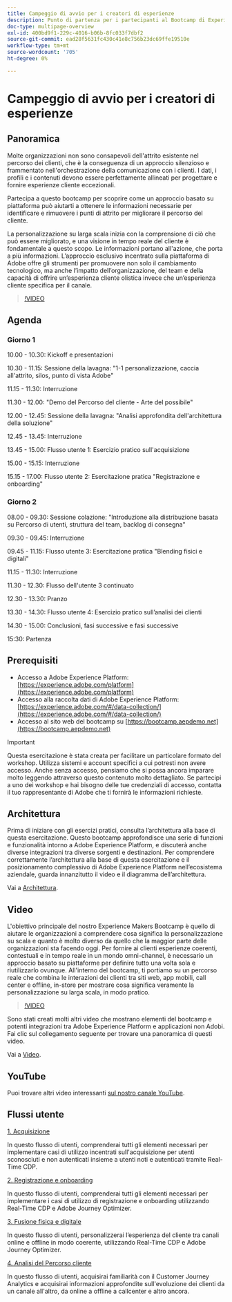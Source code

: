 ```yaml
---
title: Campeggio di avvio per i creatori di esperienze
description: Punto di partenza per i partecipanti al Bootcamp di Experience Makers
doc-type: multipage-overview
exl-id: 400bd9f1-229c-4016-b06b-8fc033f7dbf2
source-git-commit: ead28f5631fc430c41e8c756b23dc69ffe19510e
workflow-type: tm+mt
source-wordcount: '705'
ht-degree: 0%

---
```


# Campeggio di avvio per i creatori di esperienze

## Panoramica

Molte organizzazioni non sono consapevoli dell&#39;attrito esistente nel percorso dei clienti, che è la conseguenza di un approccio silenzioso e frammentato nell&#39;orchestrazione della comunicazione con i clienti. I dati, i profili e i contenuti devono essere perfettamente allineati per progettare e fornire esperienze cliente eccezionali.

Partecipa a questo bootcamp per scoprire come un approccio basato su piattaforma può aiutarti a ottenere le informazioni necessarie per identificare e rimuovere i punti di attrito per migliorare il percorso del cliente.

La personalizzazione su larga scala inizia con la comprensione di ciò che può essere migliorato, e una visione in tempo reale del cliente è fondamentale a questo scopo. Le informazioni portano all&#39;azione, che porta a più informazioni. L’approccio esclusivo incentrato sulla piattaforma di Adobe offre gli strumenti per promuovere non solo il cambiamento tecnologico, ma anche l’impatto dell’organizzazione, del team e della capacità di offrire un’esperienza cliente olistica invece che un’esperienza cliente specifica per il canale.

>[!VIDEO](https://video.tv.adobe.com/v/344962?quality=12&enable=on)

## Agenda

### Giorno 1

10.00 - 10.30: Kickoff e presentazioni

10.30 - 11.15: Sessione della lavagna: &quot;1-1 personalizzazione, caccia all&#39;attrito, silos, punto di vista Adobe&quot;

11.15 - 11.30: Interruzione

11.30 - 12.00: &quot;Demo del Percorso del cliente - Arte del possibile&quot;

12.00 - 12.45: Sessione della lavagna: &quot;Analisi approfondita dell&#39;architettura della soluzione&quot;

12.45 - 13.45: Interruzione

13.45 - 15.00: Flusso utente 1: Esercizio pratico sull&#39;acquisizione

15.00 - 15.15: Interruzione

15.15 - 17.00: Flusso utente 2: Esercitazione pratica &quot;Registrazione e onboarding&quot;

### Giorno 2

08.00 - 09.30: Sessione colazione: &quot;Introduzione alla distribuzione basata su Percorso di utenti, struttura del team, backlog di consegna&quot;

09.30 - 09.45: Interruzione

09.45 - 11.15: Flusso utente 3: Esercitazione pratica &quot;Blending fisici e digitali&quot;

11.15 - 11.30: Interruzione

11.30 - 12.30: Flusso dell&#39;utente 3 continuato

12.30 - 13.30: Pranzo

13.30 - 14.30: Flusso utente 4: Esercizio pratico sull’analisi dei clienti

14.30 - 15.00: Conclusioni, fasi successive e fasi successive

15:30: Partenza

## Prerequisiti

- Accesso a Adobe Experience Platform: [https://experience.adobe.com/platform](https://experience.adobe.com/platform)
- Accesso alla raccolta dati di Adobe Experience Platform: [https://experience.adobe.com/#/data-collection/](https://experience.adobe.com/#/data-collection/)
- Accesso al sito web del bootcamp su [https://bootcamp.aepdemo.net](https://bootcamp.aepdemo.net)

>[!IMPORTANT]
>
>Questa esercitazione è stata creata per facilitare un particolare formato del workshop. Utilizza sistemi e account specifici a cui potresti non avere accesso. Anche senza accesso, pensiamo che si possa ancora imparare molto leggendo attraverso questo contenuto molto dettagliato. Se partecipi a uno dei workshop e hai bisogno delle tue credenziali di accesso, contatta il tuo rappresentante di Adobe che ti fornirà le informazioni richieste.

## Architettura

Prima di iniziare con gli esercizi pratici, consulta l’architettura alla base di questa esercitazione. Questo bootcamp approfondisce una serie di funzioni e funzionalità intorno a Adobe Experience Platform, e discuterà anche diverse integrazioni tra diverse sorgenti e destinazioni. Per comprendere correttamente l’architettura alla base di questa esercitazione e il posizionamento complessivo di Adobe Experience Platform nell’ecosistema aziendale, guarda innanzitutto il video e il diagramma dell’architettura.

Vai a [Architettura](https://experienceleague.adobe.com/docs/platform-learn/comprehensive-technical-tutorial-v22/architecture.html?lang=en).

## Video

L&#39;obiettivo principale del nostro Experience Makers Bootcamp è quello di aiutare le organizzazioni a comprendere cosa significa la personalizzazione su scala e quanto è molto diverso da quello che la maggior parte delle organizzazioni sta facendo oggi. Per fornire ai clienti esperienze coerenti, contestuali e in tempo reale in un mondo omni-channel, è necessario un approccio basato su piattaforme per definire tutto una volta sola e riutilizzarlo ovunque. All&#39;interno del bootcamp, ti portiamo su un percorso reale che combina le interazioni dei clienti tra siti web, app mobili, call center e offline, in-store per mostrare cosa significa veramente la personalizzazione su larga scala, in modo pratico.

>[!VIDEO](https://video.tv.adobe.com/v/345446?quality=12&enable=on)

Sono stati creati molti altri video che mostrano elementi del bootcamp e potenti integrazioni tra Adobe Experience Platform e applicazioni non Adobi. Fai clic sul collegamento seguente per trovare una panoramica di questi video.

Vai a [Video](https://experienceleague.adobe.com/docs/platform-learn/comprehensive-technical-tutorial-v22/videos.html?lang=en).

## YouTube

Puoi trovare altri video interessanti [sul nostro canale YouTube](https://www.youtube.com/channel/UCUKG2dkZ9pYuZUPebQ21jUw).

## Flussi utente

[1. Acquisizione](./uc/uc1/uc1.md)

In questo flusso di utenti, comprenderai tutti gli elementi necessari per implementare casi di utilizzo incentrati sull&#39;acquisizione per utenti sconosciuti e non autenticati insieme a utenti noti e autenticati tramite Real-Time CDP.

[2. Registrazione e onboarding](./uc/uc2/uc2.md)

In questo flusso di utenti, comprenderai tutti gli elementi necessari per implementare i casi di utilizzo di registrazione e onboarding utilizzando Real-Time CDP e Adobe Journey Optimizer.

[3. Fusione fisica e digitale](./uc/uc3/uc3.md)

In questo flusso di utenti, personalizzerai l’esperienza del cliente tra canali online e offline in modo coerente, utilizzando Real-Time CDP e Adobe Journey Optimizer.

[4. Analisi del Percorso cliente](./uc/uc4/uc4.md)

In questo flusso di utenti, acquisirai familiarità con il Customer Journey Analytics e acquisirai informazioni approfondite sull&#39;evoluzione dei clienti da un canale all&#39;altro, da online a offline a callcenter e altro ancora.
